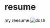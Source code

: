 # resume
my reesume
![dush](https://github.com/dtechcoding/resume/assets/141723504/77a5d8a1-a40b-444e-a531-c8cb9ed930c3)
